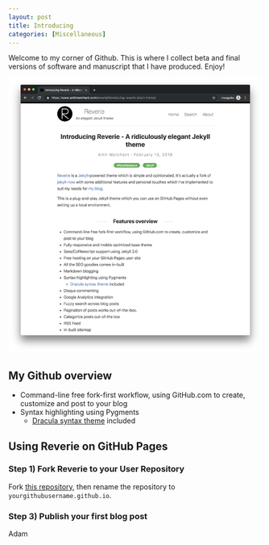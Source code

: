 ```yaml
---
layout: post
title: Introducing
categories: [Miscellaneous]
---
```


Welcome to my corner of Github. This is where I collect beta and final versions of software and manuscript that I have produced. Enjoy!

![](/images/reverie-demo.png)

## My Github overview

- Command-line free fork-first workflow, using GitHub.com to create, customize and post to your blog
- Syntax highlighting using Pygments
    - [Dracula syntax theme](https://draculatheme.com/) included

<div style="text-align: center;">
 <script async type="text/javascript" src="//cdn.carbonads.com/carbon.js?serve=CE7D6KJY&placement=wwwamitmerchantcom" id="_carbonads_js"></script>
</div>

## Using Reverie on GitHub Pages

### Step 1) Fork Reverie to your User Repository

Fork [this repository](https://github.com/amitmerchant1990/reverie), then rename the repository to `yourgithubusername.github.io`.


### Step 3) Publish your first blog post


Adam

